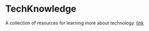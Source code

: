 # TechKnowledge
A collection of resources for learning more about technology.
[link](https://www.google.com)
